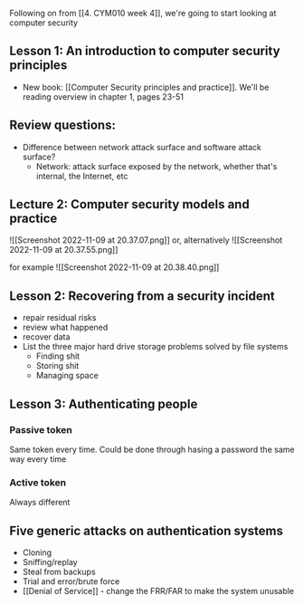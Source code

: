 Following on from [[4. CYM010 week 4]], we're going to start looking at computer security
## Lesson 1: An introduction to computer security principles
- New book: [[Computer Security principles and practice]]. We'll be reading overview in chapter 1, pages 23-51
## Review questions:
- Difference between network attack surface and software attack surface?
	- Network: attack surface exposed by the network, whether that's internal, the Internet, etc

## Lecture 2: Computer security models and practice
![[Screenshot 2022-11-09 at 20.37.07.png]]
or, alternatively
![[Screenshot 2022-11-09 at 20.37.55.png]]

for example
![[Screenshot 2022-11-09 at 20.38.40.png]]

## Lesson 2: Recovering from a security incident
- repair residual risks
- review what happened
- recover data
- List the three major hard drive storage problems solved by file systems
	- Finding shit
	- Storing shit
	- Managing space
## Lesson 3: Authenticating people
### Passive token
Same token every time. Could be done through hasing a password the same way every time

### Active token
Always different

## Five generic attacks on authentication systems
- Cloning
- Sniffing/replay
- Steal from backups
- Trial and error/brute force
- [[Denial of Service]] - change the FRR/FAR to make the system unusable